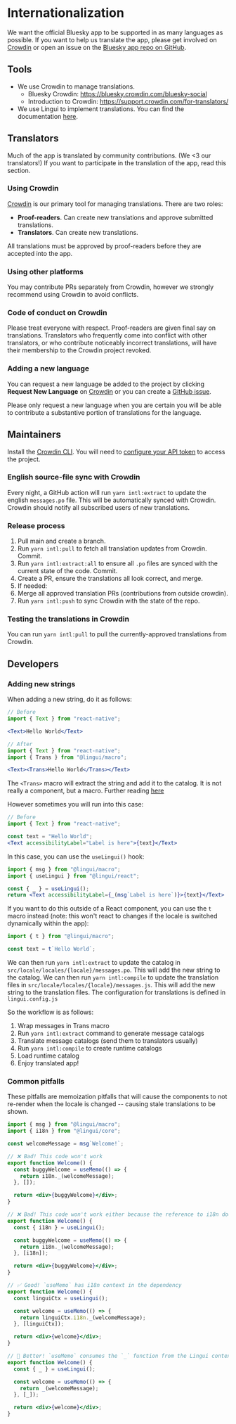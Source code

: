 # Internationalization

We want the official Bluesky app to be supported in as many languages as possible. If you want to help us translate the app, please get involved on [Crowdin](https://bluesky.crowdin.com/bluesky-social) or open an issue on the [Bluesky app repo on GitHub](https://github.com/bluesky-social/social-app).

## Tools

- We use Crowdin to manage translations.
  - Bluesky Crowdin: https://bluesky.crowdin.com/bluesky-social
  - Introduction to Crowdin: https://support.crowdin.com/for-translators/
- We use Lingui to implement translations. You can find the documentation [here](https://lingui.dev/).

## Translators

Much of the app is translated by community contributions. (We <3 our translators!) If you want to participate in the translation of the app, read this section.

### Using Crowdin

[Crowdin](https://bluesky.crowdin.com/bluesky-social) is our primary tool for managing translations. There are two roles:

- **Proof-readers**. Can create new translations and approve submitted translations.
- **Translators**. Can create new translations.

All translations must be approved by proof-readers before they are accepted into the app.

### Using other platforms

You may contribute PRs separately from Crowdin, however we strongly recommend using Crowdin to avoid conflicts.

### Code of conduct on Crowdin

Please treat everyone with respect. Proof-readers are given final say on translations. Translators who frequently come into conflict with other translators, or who contribute noticeably incorrect translations, will have their membership to the Crowdin project revoked.

### Adding a new language

You can request a new language be added to the project by clicking **Request New Language** on [Crowdin](https://bluesky.crowdin.com/bluesky-social) or you can create a [GitHub issue](https://github.com/bluesky-social/social-app/issues).

Please only request a new language when you are certain you will be able to contribute a substantive portion of translations for the language.

## Maintainers

Install the [Crowdin CLI](https://crowdin.github.io/crowdin-cli/). You will need to [configure your API token](https://crowdin.github.io/crowdin-cli/configuration) to access the project.

### English source-file sync with Crowdin

Every night, a GitHub action will run `yarn intl:extract` to update the english `messages.po` file. This will be automatically synced with Crowdin. Crowdin should notify all subscribed users of new translations.

### Release process

1. Pull main and create a branch.
1. Run `yarn intl:pull` to fetch all translation updates from Crowdin. Commit.
1. Run `yarn intl:extract:all` to ensure all `.po` files are synced with the current state of the code. Commit.
1. Create a PR, ensure the translations all look correct, and merge.
1. If needed:
  1. Merge all approved translation PRs (contributions from outside crowdin).
  1. Run `yarn intl:push` to sync Crowdin with the state of the repo.

### Testing the translations in Crowdin

You can run `yarn intl:pull` to pull the currently-approved translations from Crowdin.

## Developers

### Adding new strings

When adding a new string, do it as follows:
```jsx
// Before
import { Text } from "react-native";

<Text>Hello World</Text>
```

```jsx
// After
import { Text } from "react-native";
import { Trans } from "@lingui/macro";

<Text><Trans>Hello World</Trans></Text>
```

The `<Trans>` macro will extract the string and add it to the catalog. It is not really a component, but a macro. Further reading [here](https://lingui.dev/ref/macro.html)

However sometimes you will run into this case:
```jsx
// Before
import { Text } from "react-native";

const text = "Hello World";
<Text accessibilityLabel="Label is here">{text}</Text>
```
In this case, you can use the `useLingui()` hook:
```jsx
import { msg } from "@lingui/macro";
import { useLingui } from "@lingui/react";

const { _ } = useLingui();
return <Text accessibilityLabel={_(msg`Label is here`)}>{text}</Text>
```

If you want to do this outside of a React component, you can use the `t` macro instead (note: this won't react to changes if the locale is switched dynamically within the app):
```jsx
import { t } from "@lingui/macro";

const text = t`Hello World`;
```

We can then run `yarn intl:extract` to update the catalog in `src/locale/locales/{locale}/messages.po`. This will add the new string to the catalog.
We can then run `yarn intl:compile` to update the translation files in `src/locale/locales/{locale}/messages.js`. This will add the new string to the translation files. 
The configuration for translations is defined in `lingui.config.js`

So the workflow is as follows:
1. Wrap messages in Trans macro
2. Run `yarn intl:extract` command to generate message catalogs
3. Translate message catalogs (send them to translators usually)
4. Run `yarn intl:compile` to create runtime catalogs
5. Load runtime catalog
6. Enjoy translated app!

### Common pitfalls

These pitfalls are memoization pitfalls that will cause the components to not re-render when the locale is changed -- causing stale translations to be shown.

```jsx
import { msg } from "@lingui/macro";
import { i18n } from "@lingui/core";

const welcomeMessage = msg`Welcome!`;

// ❌ Bad! This code won't work
export function Welcome() {
  const buggyWelcome = useMemo(() => {
    return i18n._(welcomeMessage);
  }, []);

  return <div>{buggyWelcome}</div>;
}

// ❌ Bad! This code won't work either because the reference to i18n does not change
export function Welcome() {
  const { i18n } = useLingui();

  const buggyWelcome = useMemo(() => {
    return i18n._(welcomeMessage);
  }, [i18n]);

  return <div>{buggyWelcome}</div>;
}

// ✅ Good! `useMemo` has i18n context in the dependency
export function Welcome() {
  const linguiCtx = useLingui();

  const welcome = useMemo(() => {
    return linguiCtx.i18n._(welcomeMessage);
  }, [linguiCtx]);

  return <div>{welcome}</div>;
}

// 🤩 Better! `useMemo` consumes the `_` function from the Lingui context
export function Welcome() {
  const { _ } = useLingui();

  const welcome = useMemo(() => {
    return _(welcomeMessage);
  }, [_]);

  return <div>{welcome}</div>;
}
```
